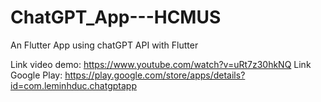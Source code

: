 # ChatGPT_App---HCMUS
An Flutter App using chatGPT API with Flutter

Link video demo: https://www.youtube.com/watch?v=uRt7z30hkNQ
Link Google Play: https://play.google.com/store/apps/details?id=com.leminhduc.chatgptapp

